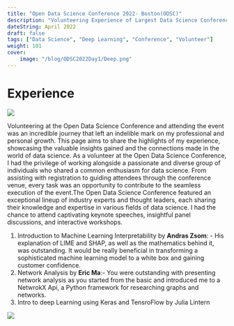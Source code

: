 ```yaml
---
title: "Open Data Science Conference 2022- Boston(ODSC)"
description: "Volunteering Experience of Largest Data Science Conference"
dateString: April 2022
draft: false
tags: ["Data Science", "Deep Learning", "Conference", "Volunteer"]
weight: 101
cover:
    image: "/blog/ODSC2022Day1/Deep.png"
---
```


# Experience

![](/blog/ODSC2022Day1/AI.jpeg)

Volunteering at the Open Data Science Conference and attending the event was an incredible journey that left an indelible mark on my professional and personal growth. This page aims to share the highlights of my experience, showcasing the valuable insights gained and the connections made in the world of data science. As a volunteer at the Open Data Science Conference, I had the privilege of working alongside a passionate and diverse group of individuals who shared a common enthusiasm for data science. From assisting with registration to guiding attendees through the conference venue, every task was an opportunity to contribute to the seamless execution of the event.The Open Data Science Conference featured an exceptional lineup of industry experts and thought leaders, each sharing their knowledge and expertise in various fields of data science. I had the chance to attend captivating keynote speeches, insightful panel discussions, and interactive workshops. 
1. Introduction to Machine Learning Interpretability by **Andras Zsom**: - His explanation of LIME and SHAP, as well as the mathematics behind it, was outstanding. It would be really beneficial in transforming a sophisticated machine learning model to a white box and gaining customer confidence.
2. Network Analysis by **Eric Ma**:- You were outstanding with presenting network analysis as you started from the basic and introduced me to a NetwrokX Api, a Python framework for researching graphs and networks.
3. Intro to deep Learning using Keras and TensroFlow by Julia Lintern 

![](/blog/ODSC2022Day1/ML.jpeg)